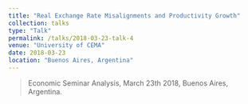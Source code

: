 ```yaml
---
title: "Real Exchange Rate Misalignments and Productivity Growth"
collection: talks
type: "Talk"
permalink: /talks/2018-03-23-talk-4
venue: "University of CEMA"
date: 2018-03-23
location: "Buenos Aires, Argentina"
---
```


> Economic Seminar Analysis, March 23th 2018, Buenos Aires, Argentina.
